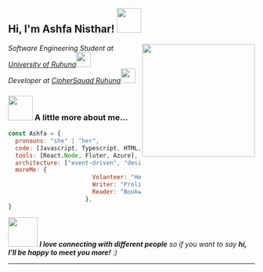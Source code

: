 <h2> Hi, I'm Ashfa Nisthar! <img src="https://media.giphy.com/media/mGcNjsfWAjY5AEZNw6/giphy.gif" width="50"></h2>
<img align='right' src="https://media.giphy.com/media/ieyl9zmCjO4b4t6qoY/giphy.gif" width="230">
<p><em> Software Engineering Student at <a href="https://ruh.ac.lk/index.php/en/">University of Ruhuna</a><img src="https://media.giphy.com/media/fYSnHlufseco8Fh93Z/giphy.gif" width="30"></br>Developer at <a href="https://github.com/CipherSquadRuhuna"> CipherSquad Ruhuna</a><img src="https://media.giphy.com/media/WUlplcMpOCEmTGBtBW/giphy.gif" width="30"> 
</em></p>

### <img src="https://media.giphy.com/media/VgCDAzcKvsR6OM0uWg/giphy.gif" width="50"> A little more about me...  

```javascript
const Ashfa = {
  pronouns: "she" | "her",
  code: [Javascript, Typescript, HTML, CSS, Python, Java, C, PHP, MySQL,Dart],
  tools: [React,Node, Fluter, Azure],
  architecture: ["event-driven", "design system pattern"],
  moreMe: {
                        Volanteer: "Hemmathagama Undergraduate Society",
                        Writer: "Prolific Poet",
                        Reader: "Bookworm"
                      },
}
```

<img src="https://media.giphy.com/media/LnQjpWaON8nhr21vNW/giphy.gif" width="60"> <em><b>I love connecting with different people</b> so if you want to say <b>hi, I'll be happy to meet you more!</b> :)</em>

---
